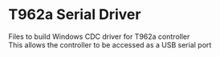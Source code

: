 # T962a Serial Driver  

Files to build Windows CDC driver for T962a controller  
This allows the controller to be accessed as a USB serial port  